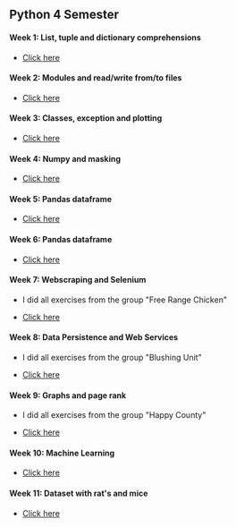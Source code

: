 ## Python 4 Semester

#### Week 1: List, tuple and dictionary comprehensions

- [Click here](https://github.com/amandajuhl95/Python4Sem/tree/master/Week1-Exercise)

#### Week 2: Modules and read/write from/to files

- [Click here](https://github.com/amandajuhl95/Python4Sem/tree/master/Week2-Exercise)

#### Week 3: Classes, exception and plotting

- [Click here](https://github.com/amandajuhl95/Python4Sem/tree/master/Week3-Exercise)

#### Week 4: Numpy and masking

- [Click here](https://github.com/amandajuhl95/Python4Sem/tree/master/Week4-Exercise)

#### Week 5: Pandas dataframe

- [Click here](https://github.com/amandajuhl95/Python4Sem/tree/master/Week5-Exercise)

#### Week 6: Pandas dataframe

- [Click here]()

#### Week 7: Webscraping and Selenium 

* I did all exercises from the group "Free Range Chicken"

- [Click here](https://github.com/amandajuhl95/Python4Sem/tree/master/Week7-Exercise)

#### Week 8: Data Persistence and Web Services

* I did all exercises from the group "Blushing Unit"

- [Click here](https://github.com/amandajuhl95/Python4Sem/tree/master/Week8-Exercise)

#### Week 9: Graphs and page rank

* I did all exercises from the group "Happy County"

- [Click here](https://github.com/amandajuhl95/Python4Sem/tree/master/Week9-Exercise)

#### Week 10: Machine Learning

- [Click here](https://github.com/amandajuhl95/Python4Sem/tree/master/Week10-Exercise)

#### Week 11: Dataset with rat's and mice

- [Click here](https://github.com/amandajuhl95/Python4Sem/tree/master/Week11-Exercise)
